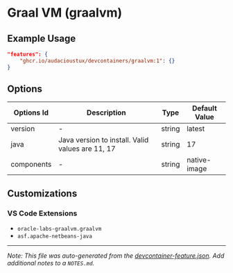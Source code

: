 
# Graal VM (graalvm)



## Example Usage

```json
"features": {
    "ghcr.io/audacioustux/devcontainers/graalvm:1": {}
}
```

## Options

| Options Id | Description | Type | Default Value |
|-----|-----|-----|-----|
| version | - | string | latest |
| java | Java version to install. Valid values are 11, 17 | string | 17 |
| components | - | string | native-image |

## Customizations

### VS Code Extensions

- `oracle-labs-graalvm.graalvm`
- `asf.apache-netbeans-java`



---

_Note: This file was auto-generated from the [devcontainer-feature.json](https://github.com/audacioustux/devcontainers/blob/main/src/graalvm/devcontainer-feature.json).  Add additional notes to a `NOTES.md`._
